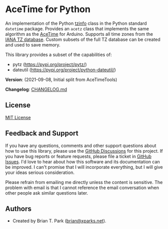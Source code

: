 # AceTime for Python

An implementation of the Python
[tzinfo](https://docs.python.org/3/library/datetime.html#tzinfo-objects) class
in the Python standard `datetime` package. Provides an `acetz` class that
implements the same algorithm as the
[AceTime](https://github.com/bxparks/AceTime) for Arduino. Supports all time
zones from the [IANA TZ database](https://www.iana.org/time-zones). Custom
subsets of the full TZ database can be created and used to save memory.

This library provides a subset of the capabilities of:

* pytz (https://pypi.org/project/pytz/)
* dateutil (https://pypi.org/project/python-dateutil/)

**Version**: (2021-09-08, Initial split from AceTimeTools)

**Changelog**: [CHANGELOG.md](CHANGELOG.md)

<a name="License"></a>
## License

[MIT License](https://opensource.org/licenses/MIT)

<a name="FeedbackAndSupport"></a>
## Feedback and Support

If you have any questions, comments and other support questions about how to
use this library, please use the
[GitHub Discussions](https://github.com/bxparks/AceTimePython/discussions)
for this project. If you have bug reports or feature requests, please file a
ticket in [GitHub Issues](https://github.com/bxparks/AceTimePython/issues).
I'd love to hear about how this software and its documentation can be improved.
I can't promise that I will incorporate everything, but I will give your ideas
serious consideration.

Please refrain from emailing me directly unless the content is sensitive. The
problem with email is that I cannot reference the email conversation when other
people ask similar questions later.

<a name="Authors"></a>
## Authors

* Created by Brian T. Park (brian@xparks.net).
